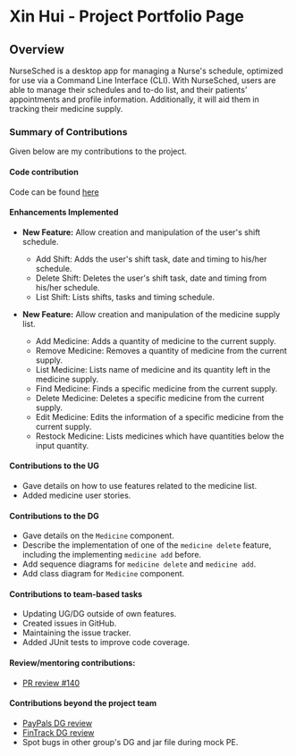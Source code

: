 # Xin Hui - Project Portfolio Page

## Overview

NurseSched is a desktop app for managing a Nurse's schedule, optimized for use via a Command Line Interface (CLI).
With NurseSched, users are able to manage their schedules and to-do list, and their patients’ appointments and profile
information. Additionally, it will aid them in tracking their medicine supply.

### Summary of Contributions

Given below are my contributions to the project.

#### Code contribution

Code can be
found [here](https://nus-cs2113-ay2425s2.github.io/tp-dashboard/?search=&sort=totalCommits%20dsc&sortWithin=totalCommits%20dsc&timeframe=commit&mergegroup=&groupSelect=groupByRepos&breakdown=true&checkedFileTypes=docs~functional-code~test-code~other&since=2025-02-21&tabOpen=true&tabType=authorship&tabAuthor=xhuinn&tabRepo=AY2425S2-CS2113-T11b-3%2Ftp%5Bmaster%5D&authorshipIsMergeGroup=false&authorshipFileTypes=docs~functional-code~test-code&authorshipIsBinaryFileTypeChecked=false&authorshipIsIgnoredFilesChecked=false)

#### Enhancements Implemented

- **New Feature:** Allow creation and manipulation of the user's shift schedule.

    - Add Shift: Adds the user's shift task, date and timing to his/her schedule.
    - Delete Shift: Deletes the user's shift task, date and timing from his/her schedule.
    - List Shift: Lists shifts, tasks and timing schedule.

- **New Feature:** Allow creation and manipulation of the medicine supply list.

    - Add Medicine: Adds a quantity of medicine to the current supply.
    - Remove Medicine: Removes a quantity of medicine from the current supply.
    - List Medicine: Lists name of medicine and its quantity left in the medicine supply.
    - Find Medicine: Finds a specific medicine from the current supply.
    - Delete Medicine: Deletes a specific medicine from the current supply.
    - Edit Medicine: Edits the information of a specific medicine from the current supply.
    - Restock Medicine: Lists medicines which have quantities below the input quantity.

#### Contributions to the UG

- Gave details on how to use features related to the medicine list.
- Added medicine user stories.

#### Contributions to the DG

- Gave details on the `Medicine` component.
- Describe the implementation of one of the `medicine delete` feature, including the implementing `medicine add` before.
- Add sequence diagrams for `medicine delete` and `medicine add`.
- Add class diagram for `Medicine` component.

#### Contributions to team-based tasks

- Updating UG/DG outside of own features.
- Created issues in GitHub.
- Maintaining the issue tracker.
- Added JUnit tests to improve code coverage.

#### Review/mentoring contributions:

- [PR review #140](https://github.com/AY2425S2-CS2113-T11b-3/tp/pull/140)

#### Contributions beyond the project team

- [PayPals DG review](https://github.com/nus-cs2113-AY2425S2/tp/pull/17)
- [FinTrack DG review](https://github.com/nus-cs2113-AY2425S2/tp/pull/46)
- Spot bugs in other group's DG and jar file during mock PE.